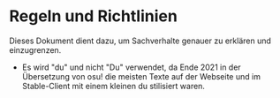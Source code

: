 # Regeln und Richtlinien

Dieses Dokument dient dazu, um Sachverhalte genauer zu erklären und einzugrenzen.

- Es wird "du" und nicht "Du" verwendet, da Ende 2021 in der Übersetzung von osu! die meisten Texte auf der Webseite und im Stable-Client mit einem kleinen du stilisiert waren.
